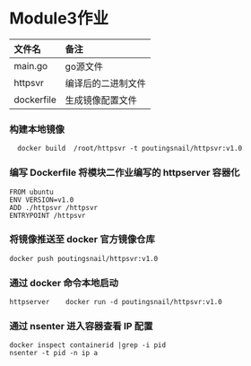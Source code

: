 # Module3作业
|文件名|备注|
|:---|:---|
|main.go|go源文件|
|httpsvr|编译后的二进制文件|
|dockerfile|生成镜像配置文件|

### 构建本地镜像
```
  docker build  /root/httpsvr -t poutingsnail/httpsvr:v1.0
```
### 编写 Dockerfile 将模块二作业编写的 httpserver 容器化
```
FROM ubuntu
ENV VERSION=v1.0
ADD ./httpsvr /httpsvr
ENTRYPOINT /httpsvr
```

### 将镜像推送至 docker 官方镜像仓库      
```
docker push poutingsnail/httpsvr:v1.0
```

### 通过 docker 命令本地启动 
```
httpserver    docker run -d poutingsnail/httpsvr:v1.0
```
### 通过 nsenter 进入容器查看 IP 配置  
```
docker inspect containerid |grep -i pid
nsenter -t pid -n ip a
```
